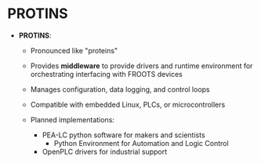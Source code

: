 # PROTINS

- **PROTINS**:

  - Pronounced like "proteins"
  - Provides **middleware** to provide drivers and runtime environment for orchestrating interfacing with FROOTS devices
  - Manages configuration, data logging, and control loops
  - Compatible with embedded Linux, PLCs, or microcontrollers

  - Planned implementations:
    - PEA-LC python software for makers and scientists
      - Python Environment for Automation and Logic Control
    - OpenPLC drivers for industrial support
